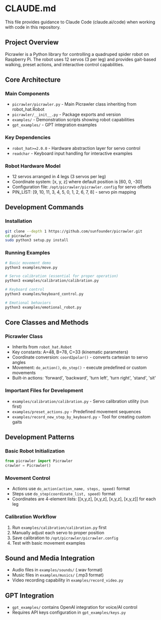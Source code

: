 # CLAUDE.md

This file provides guidance to Claude Code (claude.ai/code) when working with code in this repository.

## Project Overview

Picrawler is a Python library for controlling a quadruped spider robot on Raspberry Pi. The robot uses 12 servos (3 per leg) and provides gait-based walking, preset actions, and interactive control capabilities.

## Core Architecture

### Main Components
- `picrawler/picrawler.py` - Main Picrawler class inheriting from robot_hat.Robot
- `picrawler/__init__.py` - Package exports and version
- `examples/` - Demonstration scripts showing robot capabilities
- `gpt_examples/` - GPT integration examples

### Key Dependencies
- `robot_hat>=2.0.0` - Hardware abstraction layer for servo control
- `readchar` - Keyboard input handling for interactive examples

### Robot Hardware Model
- 12 servos arranged in 4 legs (3 servos per leg)
- Coordinate system: [x, y, z] where default position is [60, 0, -30]
- Configuration file: `/opt/picrawler/picrawler.config` for servo offsets
- PIN_LIST: [9, 10, 11, 3, 4, 5, 0, 1, 2, 6, 7, 8] - servo pin mapping

## Development Commands

### Installation
```bash
git clone --depth 1 https://github.com/sunfounder/picrawler.git
cd picrawler
sudo python3 setup.py install
```

### Running Examples
```bash
# Basic movement demo
python3 examples/move.py

# Servo calibration (essential for proper operation)
python3 examples/calibration/calibration.py

# Keyboard control
python3 examples/keyboard_control.py

# Emotional behaviors
python3 examples/emotional_robot.py
```

## Core Classes and Methods

### Picrawler Class
- Inherits from `robot_hat.Robot`
- Key constants: A=48, B=78, C=33 (kinematic parameters)
- Coordinate conversion: `coord2polar()` - converts cartesian to servo angles
- Movement: `do_action()`, `do_step()` - execute predefined or custom movements
- Built-in actions: 'forward', 'backward', 'turn left', 'turn right', 'stand', 'sit'

### Important Files for Development
- `examples/calibration/calibration.py` - Servo calibration utility (run first)
- `examples/preset_actions.py` - Predefined movement sequences
- `examples/record_new_step_by_keyboard.py` - Tool for creating custom gaits

## Development Patterns

### Basic Robot Initialization
```python
from picrawler import Picrawler
crawler = Picrawler()
```

### Movement Control
- Actions use `do_action(action_name, steps, speed)` format
- Steps use `do_step(coordinate_list, speed)` format
- Coordinates are 4-element lists: [[x,y,z], [x,y,z], [x,y,z], [x,y,z]] for each leg

### Calibration Workflow
1. Run `examples/calibration/calibration.py` first
2. Manually adjust each servo to proper position
3. Save calibration to `/opt/picrawler/picrawler.config`
4. Test with basic movement examples

## Sound and Media Integration
- Audio files in `examples/sounds/` (.wav format)
- Music files in `examples/musics/` (.mp3 format)
- Video recording capability in `examples/record_video.py`

## GPT Integration
- `gpt_examples/` contains OpenAI integration for voice/AI control
- Requires API keys configuration in `gpt_examples/keys.py`